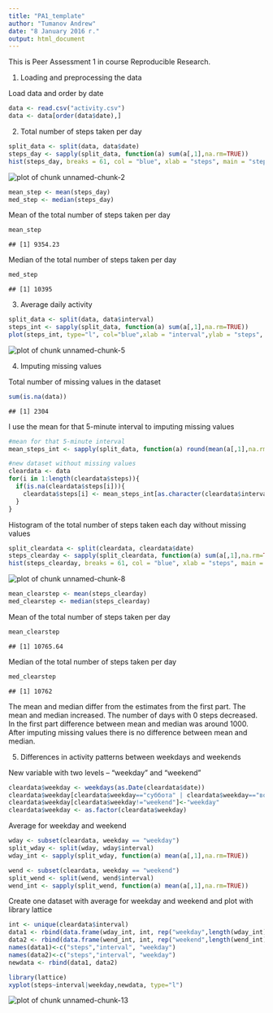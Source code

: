 ```yaml
---
title: "PA1_template"
author: "Tumanov Andrew"
date: "8 January 2016 г."
output: html_document
---
```


This is Peer Assessment 1 in course Reproducible Research.

1. Loading and preprocessing the data

Load data and order by date

```r
data <- read.csv("activity.csv")
data <- data[order(data$date),]
```




2. Total number of steps taken per day


```r
split_data <- split(data, data$date)
steps_day <- sapply(split_data, function(a) sum(a[,1],na.rm=TRUE))
hist(steps_day, breaks = 61, col = "blue", xlab = "steps", main = "steps taken per day")
```

![plot of chunk unnamed-chunk-2](figure/unnamed-chunk-2-1.png) 

```r
mean_step <- mean(steps_day)
med_step <- median(steps_day)
```

Mean of the total number of steps taken per day

```r
mean_step
```

```
## [1] 9354.23
```
Median of the total number of steps taken per day

```r
med_step
```

```
## [1] 10395
```




3. Average daily activity


```r
split_data <- split(data, data$interval)
steps_int <- sapply(split_data, function(a) sum(a[,1],na.rm=TRUE))
plot(steps_int, type="l", col="blue",xlab = "interval",ylab = "steps", main = "Average daily activity")
```

![plot of chunk unnamed-chunk-5](figure/unnamed-chunk-5-1.png) 




4. Imputing missing values

Total number of missing values in the dataset

```r
sum(is.na(data))
```

```
## [1] 2304
```

I use the mean for that 5-minute interval to imputing missing values 

```r
#mean for that 5-minute interval
mean_steps_int <- sapply(split_data, function(a) round(mean(a[,1],na.rm=TRUE)))

#new dataset without missing values
cleardata <- data
for(i in 1:length(cleardata$steps)){
  if(is.na(cleardata$steps[i])){
    cleardata$steps[i] <- mean_steps_int[as.character(cleardata$interval[i])]
  }
}
```

Histogram of the total number of steps taken each day without missing values

```r
split_cleardata <- split(cleardata, cleardata$date)
steps_clearday <- sapply(split_cleardata, function(a) sum(a[,1],na.rm=TRUE))
hist(steps_clearday, breaks = 61, col = "blue", xlab = "steps", main = "steps taken each day without missing values")
```

![plot of chunk unnamed-chunk-8](figure/unnamed-chunk-8-1.png) 

```r
mean_clearstep <- mean(steps_clearday)
med_clearstep <- median(steps_clearday)
```

Mean of the total number of steps taken per day

```r
mean_clearstep
```

```
## [1] 10765.64
```

Median of the total number of steps taken per day

```r
med_clearstep
```

```
## [1] 10762
```

The mean and median differ from the estimates from the first part.
The mean and median increased. The number of days with 0 steps decreased. 
In the first part difference between mean and median was around 1000.
After imputing missing values there is no difference between mean and median.




5. Differences in activity patterns between weekdays and weekends

New variable with two levels – “weekday” and “weekend”

```r
cleardata$weekday <- weekdays(as.Date(cleardata$date))
cleardata$weekday[cleardata$weekday=="суббота" | cleardata$weekday=="воскресенье"]<-"weekend"
cleardata$weekday[cleardata$weekday!="weekend"]<-"weekday"
cleardata$weekday <- as.factor(cleardata$weekday)
```

Average for weekday and weekend

```r
wday <- subset(cleardata, weekday == "weekday")
split_wday <- split(wday, wday$interval)
wday_int <- sapply(split_wday, function(a) mean(a[,1],na.rm=TRUE))

wend <- subset(cleardata, weekday == "weekend")
split_wend <- split(wend, wend$interval)
wend_int <- sapply(split_wend, function(a) mean(a[,1],na.rm=TRUE))
```

Create one dataset with average for weekday and weekend and plot with library lattice

```r
int <- unique(cleardata$interval)
data1 <- rbind(data.frame(wday_int, int, rep("weekday",length(wday_int))))
data2 <- rbind(data.frame(wend_int, int, rep("weekend",length(wend_int))))
names(data1)<-c("steps","interval", "weekday")
names(data2)<-c("steps","interval", "weekday")
newdata <- rbind(data1, data2)

library(lattice)
xyplot(steps~interval|weekday,newdata, type="l")
```

![plot of chunk unnamed-chunk-13](figure/unnamed-chunk-13-1.png) 
